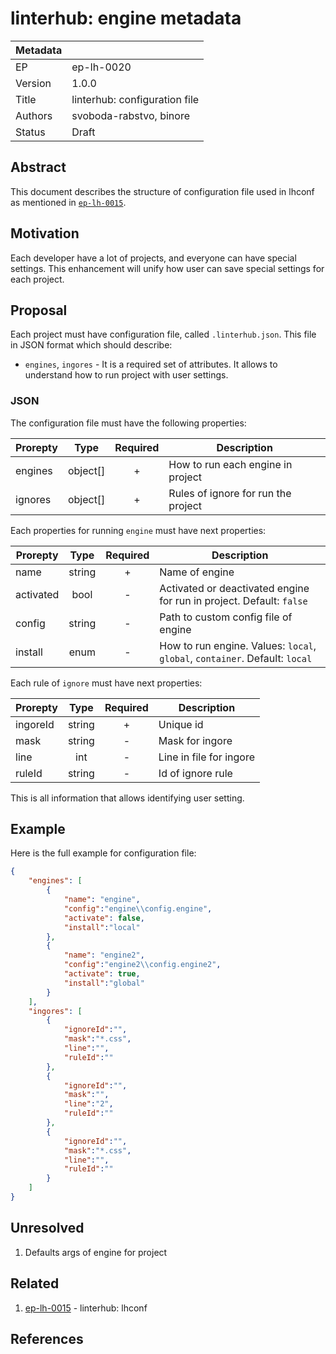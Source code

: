 # linterhub: engine metadata

| Metadata     |                                         |
| ------------ |-----------------------------------------|
| EP           | ep-lh-0020                              |
| Version      | 1.0.0                                   |
| Title        | linterhub: configuration file           |
| Authors      | svoboda-rabstvo, binore                 |
| Status       | Draft                                   |

## Abstract

This document describes the structure of configuration file used in lhconf as mentioned in [`ep-lh-0015`](#related).

## Motivation

Each developer have a lot of projects, and everyone can have special settings. This enhancement will unify how user can save special settings for each project.

## Proposal

Each project must have configuration file, called `.linterhub.json`. This file in JSON format which should describe:

- `engines`, `ingores` -  It is a required set of attributes. It allows to understand how to run project with user settings.

### JSON

The configuration file must have the following properties:

| Prorepty      | Type     | Required | Description |
| -             | :-:      | :-:      | -           |
| engines       | object[] | +        | How to run each engine in project |
| ignores       | object[] | +        | Rules of ignore for run the project |

Each properties for running `engine` must have next properties:

| Prorepty      | Type     | Required | Description |
| -             | :-:      | :-:      | -           |
| name          | string   | +        | Name of engine |
| activated     | bool     | -        | Activated or deactivated engine for run in project. Default: `false` |
| config        | string   | -        | Path to custom config file of engine |
| install       | enum     | -        | How to run engine. Values: `local`, `global`, `container`. Default: `local`|

Each rule of `ignore` must have next properties:

| Prorepty      | Type     | Required | Description |
| -             | :-:      | :-:      | -           |
| ingoreId      | string   | +        | Unique id |
| mask          | string   | -        | Mask for ingore |
| line          | int      | -        | Line in file for ingore |
| ruleId        | string   | -        | Id of ignore rule |

This is all information that allows identifying user setting.

## Example

Here is the full example for configuration file:

```json
{
    "engines": [
        {
            "name": "engine",
            "config":"engine\\config.engine",
            "activate": false,
            "install":"local"
        },
        {
            "name": "engine2",
            "config":"engine2\\config.engine2",
            "activate": true,
            "install":"global"
        }
    ],
    "ingores": [
        {
            "ignoreId":"",
            "mask":"*.css",
            "line":"",
            "ruleId":""
        },
        {
            "ignoreId":"",
            "mask":"",
            "line":"2",
            "ruleId":""
        },
        {
            "ignoreId":"",
            "mask":"*.css",
            "line":"",
            "ruleId":""
        }
    ]
}
```

## Unresolved

1. Defaults args of engine for project

## Related

1. [ep-lh-0015](ep-lh-0001.md) - linterhub: lhconf

## References
